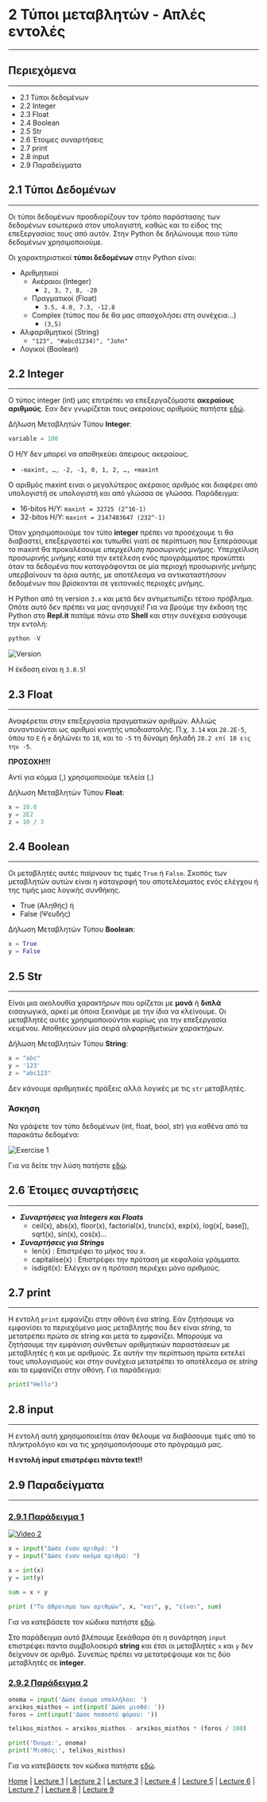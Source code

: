 # 2 Τύποι μεταβλητών - Απλές εντολές

---

## Περιεχόμενα

---

- 2.1 Τύποι δεδομένων
- 2.2 Integer
- 2.3 Float
- 2.4 Boolean
- 2.5 Str
- 2.6 Έτοιμες συναρτήσεις
- 2.7 print
- 2.8 input
- 2.9 Παραδείγματα

## 2.1 Τύποι Δεδομένων

---

Οι τύποι δεδομένων προσδιορίζουν τον τρόπο παράστασης των δεδομένων εσωτερικά στον υπολογιστή, καθώς και το είδος της επεξεργασίας τους από αυτόν. Στην Python δε δηλώνουμε ποιο τύπο δεδομένων χρησιμοποιούμε.

Οι χαρακτηριστικοί **τύποι δεδομένων** στην Python είναι:

- Αριθµητικοί
  - Ακέραιοι (Integer)
    - `2, 3, 7, 8, -20`
  - Πραγµατικοί (Float)
    - `3.5, 4.0, 7.3, -12.8`
  - Complex (τύπος που δε θα μας απασχολήσει στη συνέχεια...)
    - `(3,5)`
- Αλφαριθµητικοί (String)
  - `"123", "#abcd1234)", "John"`
- Λογικοί (Boolean)

## 2.2 Integer

---

Ο τύπος integer (int) µας επιτρέπει να επεξεργαζόµαστε **ακεραίους αριθµούς**. Εαν δεν γνωρίζεται τους ακεραίους αριθμούς πατήστε [εδώ](misc/numbers.md).

Δήλωση Μεταβλητών Τύπου **Integer**:

```python
variable = 100
```

Ο Η/Υ δεν µπορεί να αποθηκεύει άπειρους ακεραίους.

- `-maxint, …, -2, -1, 0, 1, 2, …, +maxint`

Ο αριθµός maxint ειναι ο μεγαλύτερος ακέραιος αριθμός και διαφέρει από υπολογιστή σε υπολογιστή και από γλώσσα σε γλώσσα. Παράδειγµα:

- 16-bitos Η/Υ: `maxint = 32725 (2^16-1)`
- 32-bitos Η/Υ: `maxint = 2147483647 (232^-1)`

Όταν χρησιµοποιούµε τον τύπο **integer** πρέπει να προσέχουµε τι θα διαβαστεί, επεξεργαστεί και τυπωθεί γιατί σε περίπτωση που ξεπεράσουµε το maxint θα προκαλέσουµε *υπερχείλιση προσωρινής μνήμης*. Υπερχείλιση προσωρινής μνήμης κατά την εκτέλεση ενός προγράμματος προκύπτει όταν τα δεδομένα που καταγράφονται σε μία περιοχή προσωρινής μνήμης υπερβαίνουν τα όρια αυτής, με αποτέλεσμα να αντικαταστήσουν δεδομένων που βρίσκονται σε γειτονικές περιοχές μνήμης.

Η Python από τη version `3.x` και µετά δεν αντιµετωπίζει τέτοιο πρόβληµα. Οπότε αυτό δεν πρέπει να μας ανησυχεί! Για να βρούμε την έκδοση της Python στο **Repl.it** πατάμε πάνω στο **Shell** και στην συνέχεια εισάγουμε την εντολή:

```python
python -V
```

![Version](../images/Version.PNG)

Η έκδοση είναι η `3.8.5`!

## 2.3 Float

---

Αναφέρεται στην επεξεργασία πραγµατικών αριθµών. Αλλιώς συναντιούνται ως αριθµοί κινητής υποδιαστολής. Π.χ. `3.14` και `28.2E-5`, όπου το `E` ή `e` δηλώνει το `10`, και το `-5` τη
δύναμη δηλαδή `28.2 επί 10 εις την -5`.

**ΠΡΟΣΟΧΗ!!!**

Αντί για κόμμα (,) χρησιμοποιούμε τελεία (.)

Δήλωση Μεταβλητών Τύπου **Float**:

```python
x = 10.0
y = 2E2
z = 10 / 3
```

## 2.4 Boolean

---

Οι µεταβλητές αυτές παίρνουν τις τιµές `True` ή `False`. Σκοπός των µεταβλητών αυτών είναι η καταγραφή του αποτελέσµατος ενός ελέγχου ή της τιµής µιας λογικής συνθήκης.

- True (Αληθής) ή
- False (Ψευδής)

Δήλωση Μεταβλητών Τύπου **Boolean**:

```python
x = True
y = False
```

## 2.5 Str

---

Είναι μια ακολουθία χαρακτήρων που ορίζεται με **μονά** ή **διπλά** εισαγωγικά, αρκεί με όποια ξεκινάμε με την ίδια να κλείνουμε. Οι µεταβλητές αυτές χρησιµοποιούνται κυρίως για την επεξεργασία κειµένου. Αποθηκεύουν µία σειρά αλφαρηθµιτικών χαρακτήρων.

Δήλωση Μεταβλητών Τύπου **String**:

```python
x = "abc"
y = '123'
z = "abc123"
```

Δεν κάνουµε αριθµητικές πράξεις αλλά λογικές µε τις `str` µεταβλητές.

### Άσκηση

Να γράψετε τον τύπο δεδομένων (int, float, bool, str) για καθένα από τα παρακάτω δεδομένα:

![Exercise 1](../images/Exercise_1.PNG)

Για να δείτε την λύση πατήστε [εδώ](../images/Exercise_1S.PNG).

## 2.6 Έτοιμες συναρτήσεις

---

- ***Συναρτήσεις για Integers και Floats***
  - ceil(x), abs(x), floor(x), factorial(x), trunc(x), exp(x), log(x[, base]), sqrt(x), sin(x), cos(x)…
- ***Συναρτήσεις για Strings***
  - len(x) : Επιστρέφει το µήκος του x.
  - capitalise(x) : Επιστρέφει την πρόταση µε κεφαλαία γράµµατα.
  - isdigit(x): Ελέγχει αν η πρόταση περιέχει µόνο αριθµούς.

## 2.7 print

---

Η εντολή `print` εμφανίζει στην οθόνη ένα string. Εάν ζητήσουμε να εμφανίσει το περιεχόμενο μιας μεταβλητής που δεν είναι *string*, το μετατρέπει πρώτα σε string και μετά το εμφανίζει. Μπορούμε να ζητήσουμε την εμφάνιση σύνθετων αριθμητικών παραστάσεων με μεταβλητές ή και με αριθμούς. Σε αυτήν την περίπτωση πρώτα εκτελεί τους υπολογισμούς και στην συνέχεια μετατρέπει το αποτέλεσμα σε *string* και το εμφανίζει στην οθόνη. Για παράδειγµα:

```python
print("Hello")
```

## 2.8 input

---

Η εντολή αυτή χρησιµοποιείται όταν θέλουµε να διαβάσουµε τιµές από το πληκτρολόγιο και να τις χρησιµοποιήσουµε στο πρόγραµµά µας.

**Η εντολή input επιστρέφει πάντα text!!**

## 2.9 Παραδείγματα

---

### [2.9.1 Παράδειγµα 1](source/lecture_02/lecture_02_example_1.py)

[![Video 2](../images/Video_1.PNG)](https://www.youtube.com/watch?v=pPwgrQ6ZbIA)

```python
x = input("Δώσε έναν αριθμό: ")
y = input("Δώσε έναν ακόμα αριθμό: ")

x = int(x)
y = int(y)

sum = x + y

print ("Το άθροισμα των αριθμών", x, "και", y, "είναι", sum)
```

Για να κατεβάσετε τον κώδικα πατήστε [εδώ](source/lecture_02/lecture_02_example_1.py).

Στο παράδειγμα αυτό βλέπουμε ξεκάθαρα ότι η συνάρτηση `input` επιστρέφει  πάντα συμβολοσειρά **string** και έτσι οι μεταβλητές `x` και `y` δεν δείχνουν σε αριθμό. Συνεπώς πρέπει να μετατρέψουμε και τις δύο μεταβλητές σε **integer**.

### [2.9.2 Παράδειγµα 2](source/lecture_02/lecture_02_example_2.py)

```python
onoma = input('Δώσε όνομα υπαλλήλου: ')
arxikos_misthos = int(input('Δώσε μισθό: '))
foros = int(input('Δώσε ποσοστό φόρου: '))

telikos_misthos = arxikos_misthos - arxikos_misthos * (foros / 100)

print('Όνομα:', onoma)
print('Μισθός:', telikos_misthos)
```

Για να κατεβάσετε τον κώδικα πατήστε [εδώ](source/lecture_02/lecture_02_example_2.py).

[Home](../README.md) | [Lecture 1](lecture_01.md) | [Lecture 2](lecture_02.md) | [Lecture 3](lecture_03.md) | [Lecture 4](lecture_04.md) | [Lecture 5](lecture_05.md) | [Lecture 6](lecture_06.md) | [Lecture 7](lecture_07.md) | [Lecture 8](lecture_08.md) | [Lecture 9](lecture_09.md)
